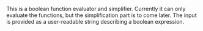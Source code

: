 This is a boolean function evaluator and simplifier.
Currently it can only evaluate the functions,
but the simplification part is to come later.
The input is provided as a user-readable
string describing a boolean expression.
